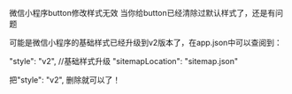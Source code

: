 微信小程序button修改样式无效
当你给button已经清除过默认样式了，还是有问题

可能是微信小程序的基础样式已经升级到v2版本了，在app.json中可以查阅到：

 

"style": "v2", //基础样式升级
"sitemapLocation": "sitemap.json"

 

把"style": "v2", 删除就可以了！